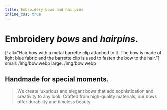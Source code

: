 ```yaml
---
title: Embroidery bows and hairpins
inline_css: true
---
```


# Embroidery *bows* and *hairpins*.

[! alt="Hair bow with a metal barrette clip attached to it. The bow is made of light blue fabric and the barrette clip is used to fasten the bow to the hair."]
  small: /img/bow.webp
  large: /img/bow.webp

## Handmade for special moments.

> We create luxurious and elegant bows that add sophistication and creativity to any look. Crafted from high-quality materials, our bows offer durability and timeless beauty.

